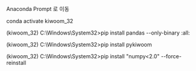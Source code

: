 Anaconda Prompt 로 이동

conda activate kiwoom_32

(kiwoom_32) C:\Windows\System32>pip install pandas --only-binary :all:

(kiwoom_32) C:\Windows\System32>pip install pykiwoom

(kiwoom_32) C:\Windows\System32>pip install "numpy<2.0" --force-reinstall
